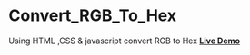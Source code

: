 # Convert_RGB_To_Hex
Using HTML ,CSS &amp; javascript  convert RGB to Hex 
<a href="https://rajshree-nagane.github.io/Convert_RGB_To_Hex/"><strong>Live Demo</strong></a>
